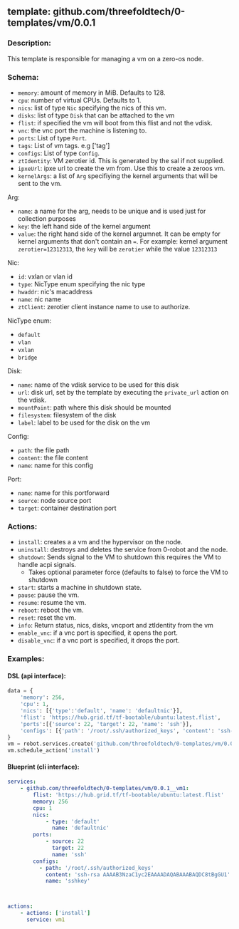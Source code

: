 ## template: github.com/threefoldtech/0-templates/vm/0.0.1

### Description:
This template is responsible for managing a vm on a zero-os node.

### Schema:

- `memory`: amount of memory in MiB. Defaults to 128.
- `cpu`: number of virtual CPUs. Defaults to 1.
- `nics`: list of type `Nic` specifying the nics of this vm.
- `disks`: list of type `Disk` that can be attached to the vm 
- `flist`: if specified the vm will boot from this flist and not the vdisk.
- `vnc`: the vnc port the machine is listening to.
- `ports`: List of type `Port`.
- `tags`: List of vm tags. e.g ['tag']
- `configs`: List of type `Config`.
- `ztIdentity`: VM zerotier id. This is generated by the sal if not supplied.
- `ipxeUrl`: ipxe url to create the vm from. Use this to create a zeroos vm.
- `kernelArgs`: a list of `Arg` specifiying the kernel arguments that will be sent to the vm.


Arg:
- `name`: a name for the arg, needs to be unique and is used just for collection purposes
- `key`: the left hand side of the kernel argument
- `value`: the right hand side of the kernel argumnet. It can be empty for kernel arguments that don't contain an `=`.
For example: kernel argument `zerotier=12312313`, the `key` will be `zerotier` while the value `12312313`

Nic:
- `id`: vxlan or vlan id
- `type`: NicType enum specifying the nic type
- `hwaddr`: nic's macaddress
- `name`: nic name
- `ztClient`: zerotier client instance name to use to authorize.

NicType enum: 
- `default` 
- `vlan`
- `vxlan`
- `bridge`

Disk:
- `name`: name of the vdisk service to be used for this disk
- `url`: disk url, set by the template by executing the `private_url` action on the vdisk.
- `mountPoint`: path where this disk should be mounted
- `filesystem`: filesystem of the disk
- `label`: label to be used for the disk on the vm

Config:
- `path`: the file path 
- `content`: the file content
- `name`: name for this config

Port:
- `name`: name for this portforward
- `source`: node source port
- `target`: container destination port

### Actions:
- `install`: creates a a vm and the hypervisor on the node.
- `uninstall`: destroys and deletes the service from 0-robot and the node.
- `shutdown`: Sends signal to the VM to shutdown this requires the VM to handle acpi signals.
  - Takes optional parameter force (defaults to false) to force the VM to shutdown
- `start`: starts a machine in shutdown state.
- `pause`: pause the vm.
- `resume`: resume the vm.
- `reboot`: reboot the vm.
- `reset`: reset the vm.
- `info`: Return status, nics, disks, vncport and ztIdentity from the vm
- `enable_vnc`: if a vnc port is specified, it opens the port.
- `disable_vnc`: if a vnc port is specified, it drops the port.

### Examples:
#### DSL (api interface):
```python
data = {
    'memory': 256,
    'cpu': 1,
    'nics': [{'type':'default', 'name': 'defaultnic'}],
    'flist': 'https://hub.grid.tf/tf-bootable/ubuntu:latest.flist',
    'ports':[{'source': 22, 'target': 22, 'name': 'ssh'}],
    'configs': [{'path': '/root/.ssh/authorized_keys', 'content': 'ssh-rsa AAAAB3NzaC1yc2EAAAADAQABAAABAQDC8tBgGU1', 'name': 'sshkey'}]
}
vm = robot.services.create('github.com/threefoldtech/0-templates/vm/0.0.1','vm1', data)
vm.schedule_action('install')
```

#### Blueprint (cli interface):
```yaml
services:
    - github.com/threefoldtech/0-templates/vm/0.0.1__vm1:
        flist: 'https://hub.grid.tf/tf-bootable/ubuntu:latest.flist'
        memory: 256
        cpu: 1
        nics: 
            - type: 'default'
              name: 'defaultnic'
        ports:
            - source: 22
              target: 22
              name: 'ssh'
        configs:
          - path: '/root/.ssh/authorized_keys'
            content: 'ssh-rsa AAAAB3NzaC1yc2EAAAADAQABAAABAQDC8tBgGU1'
            name: 'sshkey'



actions:
    - actions: ['install']
      service: vm1
```

